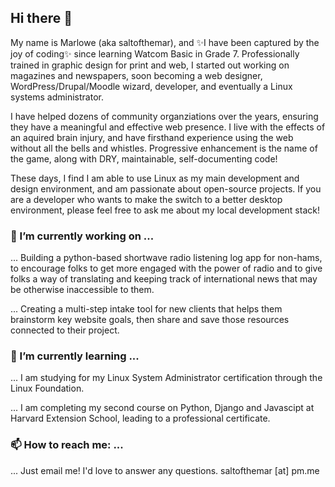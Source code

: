 ## Hi there 👋

My name is Marlowe (aka saltofthemar), and ✨I have been captured by the joy of coding✨ since learning Watcom Basic in Grade 7. Professionally trained in graphic design for print and web, I started out working on magazines and newspapers, soon becoming a web designer, WordPress/Drupal/Moodle wizard, developer, and eventually a Linux systems administrator. 

I have helped dozens of community organziations over the years, ensuring they have a meaningful and effective web presence. I live with the effects of an aquired brain injury, and have firsthand experience using the web without all the bells and whistles. Progressive enhancement is the name of the game, along with DRY, maintainable, self-documenting code!

These days, I find I am able to use Linux as my main development and design environment, and am passionate about open-source projects. If you are a developer who wants to make the switch to a better desktop environment, please feel free to ask me about my local development stack!

### 🔭 I’m currently working on ...

... Building a python-based shortwave radio listening log app for non-hams, to encourage folks to get more engaged with the power of radio and to give folks a way of translating and keeping track of international news that may be otherwise inaccessible to them.

... Creating a multi-step intake tool for new clients that helps them brainstorm key website goals, then share and save those resources connected to their project.

### 🌱 I’m currently learning ...

... I am studying for my Linux System Administrator certification through the Linux Foundation.

... I am completing my second course on Python, Django and Javascipt at Harvard Extension School, leading to a professional certificate.

### 📫 How to reach me: ...

... Just email me! I'd love to answer any questions. saltofthemar [at] pm.me

<!--
**saltofthemar/saltofthemar** is a ✨ _special_ ✨ repository because its `README.md` (this file) appears on your GitHub profile.

Here are some ideas to get you started:

- 🔭 I’m currently working on ...
- 🌱 I’m currently learning ...
- 👯 I’m looking to collaborate on ...
- 🤔 I’m looking for help with ...
- 💬 Ask me about ...
- 📫 How to reach me: ...
- 😄 Pronouns: ...
- ⚡ Fun fact: ...
-->
